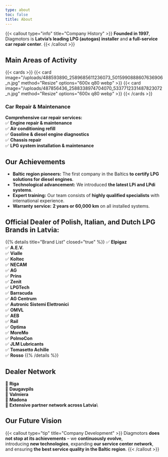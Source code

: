 ```yaml
---
type: about
toc: false
title: About
---
```

{{< callout type="info" title="Company History" >}}
**Founded in 1997**, Diagmotors is **Latvia’s leading LPG (autogas) installer** and **a full-service car repair center**.
{{< /callout >}}

## Main Areas of Activity

{{< cards >}}
{{< card image="/uploads/488593890_2589685611236073_5015990888607636906_n.jpg" method="Resize" options="600x q80 webp" >}}
{{< card image="/uploads/487856436_2588338974704070_5337712331487823072_n.jpg" method="Resize" options="600x q80 webp" >}}
{{< /cards >}}

### Car Repair & Maintenance

**Comprehensive car repair services:**\
✅ **Engine repair & maintenance**\
✅ **Air conditioning refill**\
✅ **Gasoline & diesel engine diagnostics**\
✅ **Chassis repair**\
✅ **LPG system installation & maintenance**

## Our Achievements

* **Baltic region pioneers:** The first company in the Baltics **to certify LPG solutions for diesel engines**.
* **Technological advancement:** We introduced **the latest LPi and LPdi systems**.
* **Expert training:** Our team consists of **highly qualified specialists** with international experience.
* **Warranty service:** **2 years or 60,000 km** on all installed systems.

## Official Dealer of Polish, Italian, and Dutch LPG Brands in Latvia:

{{% details title="Brand List" closed="true" %}}
✅ **Elpigaz**\
✅ **A.E.V.**\
✅ **Vialle**\
✅ **Koltec**\
✅ **NECAM**\
✅ **AG**\
✅ **Prins**\
✅ **Zenit**\
✅ **LPGTech**\
✅ **Barracuda**\
✅ **AG Centrum**\
✅ **Autronic Sistemi Elettronici**\
✅ **OMVL**\
✅ **AEB**\
✅ **Rail**\
✅ **Optima**\
✅ **MoreMo**\
✅ **PolmoCon**\
✅ **JLM Lubricants**\
✅ **Tomasetto Achille**\
✅ **Rosso**
{{% /details %}}

## Dealer Network

📍 **Riga**\
📍 **Daugavpils**\
📍 **Valmiera**\
📍 **Madona**\
📍 **Extensive partner network across Latvia**\

## Our Future Vision

{{< callout type="tip" title="Company Development" >}}
Diagmotors **does not stop at its achievements** – we **continuously evolve**,\
introducing **new technologies**, expanding **our service center network**,\
and ensuring **the best service quality in the Baltic region**.
{{< /callout >}}
